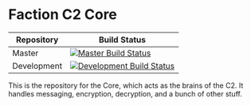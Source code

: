 # Faction C2 Core

|Repository|Build Status|
|----------|------------|
|Master | [![Master Build Status](https://dev.azure.com/FactionC2/Faction/_apis/build/status/FactionC2.Core?branchName=master)](https://dev.azure.com/FactionC2/Faction/_build/latest?definitionId=5&branchName=master)
|Development |[![Development Build Status](https://dev.azure.com/FactionC2/Faction/_apis/build/status/FactionC2.Core?branchName=development)](https://dev.azure.com/FactionC2/Faction/_build/latest?definitionId=5&branchName=development)|


This is the repository for the Core, which acts as the brains of the C2. It handles messaging, encryption, decryption, and a bunch of other stuff.
